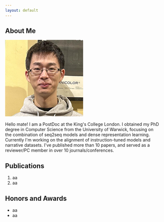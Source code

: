 ```yaml
---
layout: default
---
```


## About Me

<img class="profile-picture" src="PhotoMe.png">

Hello mate! I am a PostDoc at the King's College London. I obtained my PhD degree in Computer Science from the University of Warwick, focusing on the combination of seq2seq models and dense representation learning. Currently I'm working on the alignment of instruction-tuned models and narrative datasets. I've published more than 10 papers, and served as a reviewer/PC member in over 10 journals/conferences.


## Publications

1. aa
2. aa

## Honors and Awards

* aa
* aa
<!-- 
This is a [link](http://google.com). Something *italics* and something **bold**.

Here is a table

Year | Award | Category
-----|-------|--------
2014 | Emmy  | Won Outstanding Lead Actor in a miniseries or a movie
2015 | BAFTA | Nominated for Best Leading Actor for Sherlock
2014 | Satellite | Won Best Actor miniseries or television film

Here is a horizontal rule

---

Here is a blockquote

> To a great mind, nothing is little

## References

* Foo Bar: Head of Department, Placeholder Names, Lorem
* John Doe: Associate Professor, Department of Computer Science, Ipsum -->

